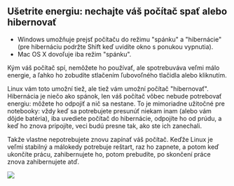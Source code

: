 ﻿



<h2>Ušetrite energiu: nechajte váš počítač spať alebo hibernovať</h2>

<ul>
<li>Windows umožňuje prejsť počítaču do režimu "spánku" a "hibernácie" (pre hibernáciu podržte Shift keď uvidíte okno s ponukou vypnutia).</li>
<li>Mac OS X dovoľuje iba režim "spánku".</li>
</ul>

Kým váš počítač spí, nemôžete ho používať, ale spotrebuváva veľmi málo energie, a ľahko ho zobudíte stlačením ľubovoľného tlačidla alebo kliknutím.

Linux vám toto umožní tiež, ale tiež vám umožní počítač "hibernovať". Hibernácia je niečo ako spánok, len váš počítač vôbec nebude potrebovať energiu: môžete ho odpojiť a nič sa nestane. To je mimoriadne užitočné pre notebooky: vždy keď sa potrebujete presunúť niekam inam (alebo vám dôjde batéria), iba uvediete počítač do hibernácie, odpojíte ho od prúdu, a keď ho znova pripojíte, veci budú presne tak, ako ste ich zanechali.

Takže vlastne nepotrebujete znovu zapínať váš počítač. Keďže Linux je veľmi stabilný a málokedy potrebuje reštart, raz ho zapnete, a potom keď ukončíte prácu, zahibernujete ho, potom prebudíte, po skončení práce znova zahibernujete atď.

<img src="Images/suspend_hibernate_thumb.png" />




